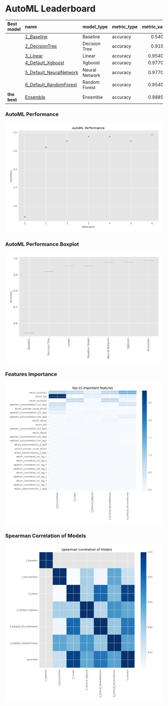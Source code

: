 # AutoML Leaderboard

| Best model   | name                                                         | model_type     | metric_type   |   metric_value |   train_time |
|:-------------|:-------------------------------------------------------------|:---------------|:--------------|---------------:|-------------:|
|              | [1_Baseline](1_Baseline/README.md)                           | Baseline       | accuracy      |       0.54023  |         9.42 |
|              | [2_DecisionTree](2_DecisionTree/README.md)                   | Decision Tree  | accuracy      |       0.91954  |        15.53 |
|              | [3_Linear](3_Linear/README.md)                               | Linear         | accuracy      |       0.954023 |        12.59 |
|              | [4_Default_Xgboost](4_Default_Xgboost/README.md)             | Xgboost        | accuracy      |       0.977011 |        14.97 |
|              | [5_Default_NeuralNetwork](5_Default_NeuralNetwork/README.md) | Neural Network | accuracy      |       0.977011 |        10.8  |
|              | [6_Default_RandomForest](6_Default_RandomForest/README.md)   | Random Forest  | accuracy      |       0.954023 |        16.74 |
| **the best** | [Ensemble](Ensemble/README.md)                               | Ensemble       | accuracy      |       0.988506 |         0.36 |

### AutoML Performance
![AutoML Performance](ldb_performance.png)

### AutoML Performance Boxplot
![AutoML Performance Boxplot](ldb_performance_boxplot.png)

### Features Importance
![features importance across models](features_heatmap.png)



### Spearman Correlation of Models
![models spearman correlation](correlation_heatmap.png)

